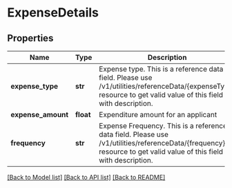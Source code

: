 # ExpenseDetails

## Properties
Name | Type | Description | Notes
------------ | ------------- | ------------- | -------------
**expense_type** | **str** | Expense type. This is a reference data field. Please use /v1/utilities/referenceData/{expenseType} resource to get valid value of this field with description. | [optional] 
**expense_amount** | **float** | Expenditure amount for an applicant | [optional] 
**frequency** | **str** | Expense Frequency. This is a reference data field. Please use /v1/utilities/referenceData/{frequency} resource to get valid value of this field with description. | [optional] 

[[Back to Model list]](../README.md#documentation-for-models) [[Back to API list]](../README.md#documentation-for-api-endpoints) [[Back to README]](../README.md)

